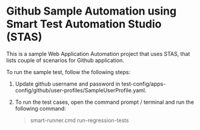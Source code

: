 # Github Sample Automation using Smart Test Automation Studio (STAS)
This is a sample Web Application Automation project that uses STAS, that lists couple of scenarios for Github application.

To run the sample test, follow the following steps:

1. Update github username and password in test-config/apps-config/github/user-profiles/SampleUserProfile.yaml.
2. To run the test cases, open the command prompt / terminal and run the following command:
	
	> smart-runner.cmd run-regression-tests
	
	
